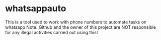 # whatsappauto
This is a tool used to work with phone numbers to automate tasks on whatsapp
Note: Github and the owner of this project are NOT responsible for any illegal activities carried out using this!
